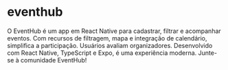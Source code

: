 # eventhub
O EventHub é um app em React Native para cadastrar, filtrar e acompanhar eventos. Com recursos de filtragem, mapa e integração de calendário, simplifica a participação. Usuários avaliam organizadores. Desenvolvido com React Native, TypeScript e Expo, é uma experiência moderna. Junte-se à comunidade EventHub!
